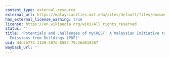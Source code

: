 ```yaml
---
content_type: external-resource
external_url: https://malaysiacities.mit.edu/sites/default/files/documents/fadhlin.pdf
has_external_license_warning: true
license: https://en.wikipedia.org/wiki/All_rights_reserved
status: ''
title: 'Potentials and Challenges of MyCREST: A Malaysian Initiative to Assess Carbon
  Emissions from Buildings (PDF)'
uid: d4c2b774-1149-407d-8583-79c26d618367
wayback_url: ''
---
```

